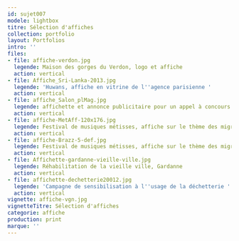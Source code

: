 ```yaml
---
id: sujet007
modele: lightbox
titre: Sélection d'affiches
collection: portfolio
layout: Portfolios
intro: ''
files:
- file: affiche-verdon.jpg
  legende: Maison des gorges du Verdon, logo et affiche
  action: vertical
- file: Affiche_Sri-Lanka-2013.jpg
  legende: 'Huwans, affiche en vitrine de l''agence parisienne '
  action: vertical
- file: affiche_Salon_plMag.jpg
  legende: affichette et annonce publicitaire pour un appel à concours
  action: vertical
- file: affiche-MetAff-120x176.jpg
  legende: Festival de musiques métisses, affiche sur le thème des migrances
  action: vertical
- file: affiche-Brazz-5-def.jpg
  legende: Festival de musiques métisses, affiche sur le thème des migrances
  action: vertical
- file: Affichette-gardanne-vieille-ville.jpg
  legende: Réhabilitation de la vieille ville, Gardanne
  action: vertical
- file: affichette-dechetterie20012.jpg
  legende: 'Campagne de sensibilisation à l''usage de la déchetterie '
  action: vertical
vignette: affiche-vgn.jpg
vignetteTitre: Sélection d'affiches
categorie: affiche
production: print
marque: ''
---
```

